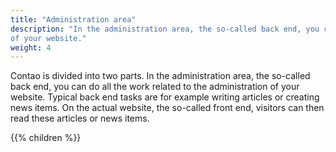 ```yaml
---
title: "Administration area"
description: "In the administration area, the so-called back end, you can do all the work related to the administration 
of your website."
weight: 4
---
```


Contao is divided into two parts. In the administration area, the so-called back end, you can do all the work related 
to the administration of your website. Typical back end tasks are for example writing articles or creating news items. 
On the actual website, the so-called front end, visitors can then read these articles or news items.

{{% children %}}
